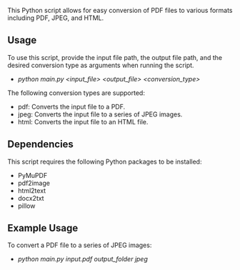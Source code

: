 This Python script allows for easy conversion of PDF files to various formats including PDF, JPEG, and HTML.

## Usage

To use this script, provide the input file path, the output file path, and the desired conversion type as arguments when running the script.

- *python main.py <input_file> <output_file> <conversion_type>*


The following conversion types are supported:
- pdf: Converts the input file to a PDF.
- jpeg: Converts the input file to a series of JPEG images.
- html: Converts the input file to an HTML file.

## Dependencies

This script requires the following Python packages to be installed:
- PyMuPDF
- pdf2image
- html2text
- docx2txt
- pillow

## Example Usage

To convert a PDF file to a series of JPEG images:
- *python main.py input.pdf output_folder jpeg*